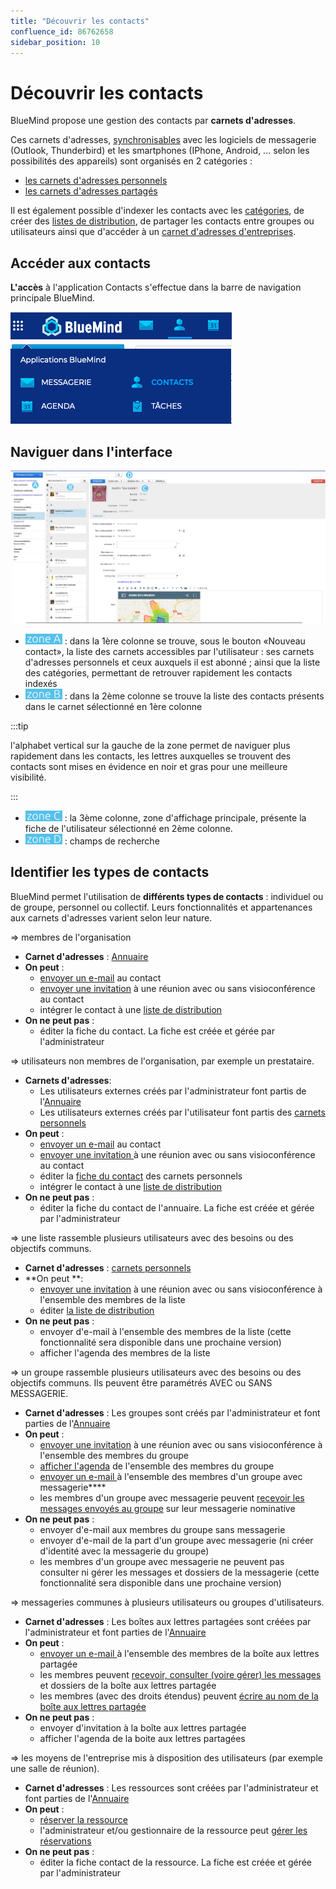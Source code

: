 ```yaml
---
title: "Découvrir les contacts"
confluence_id: 86762658
sidebar_position: 10
---
```

# Découvrir les contacts


BlueMind propose une gestion des contacts par **carnets d'adresses**.

Ces carnets d'adresses, [synchronisables](/Guide_de_l_utilisateur/Les_contacts/Synchroniser_les_carnets_d_adresses/) avec les logiciels de messagerie (Outlook, Thunderbird) et les smartphones (IPhone, Android, ... selon les possibilités des appareils) sont organisés en 2 catégories :

- [les carnets d'adresses personnels](/Guide_de_l_utilisateur/Les_contacts/Créer_et_éditer_un_carnet_d_adresses_personnel/)
- [les carnets d'adresses partagés](/Guide_de_l_utilisateur/Les_contacts/Utiliser_un_carnet_d_adresses_partagé/)


Il est également possible d'indexer les contacts avec les [catégories](/Guide_de_l_utilisateur/Paramétrer_le_compte_utilisateur/), de créer des [listes de distribution](/Guide_de_l_utilisateur/Les_contacts/Éditer_une_liste_de_distribution/), de partager les contacts entre groupes ou utilisateurs ainsi que d'accéder à un [carnet d'adresses d'entreprises](/Guide_de_l_utilisateur/Les_contacts/Utiliser_un_carnet_d_adresses_partagé/).

## Accéder aux contacts

**L'accès** à l'application Contacts s'effectue dans la barre de navigation principale BlueMind.


![](../../attachments/86762658/86764612.png)


## Naviguer dans l'interface


![](../../attachments/86762658/86764611.png)

- ![](../../attachments/86762658/86764626.png) : dans la 1ère colonne se trouve, sous le bouton «Nouveau contact», la liste des carnets accessibles par l'utilisateur : ses carnets d'adresses personnels et ceux auxquels il est abonné ; ainsi que la liste des catégories, permettant de retrouver rapidement les contacts indexés
- ![](../../attachments/86762658/86764625.png) : dans la 2ème colonne se trouve la liste des contacts présents dans le carnet sélectionné en 1ère colonne


:::tip

l'alphabet vertical sur la gauche de la zone permet de naviguer plus rapidement dans les contacts, les lettres auxquelles se trouvent des contacts sont mises en évidence en noir et gras pour une meilleure visibilité.

:::

- ![](../../attachments/86762658/86764624.png) : la 3ème colonne, zone d'affichage principale, présente la fiche de l'utilisateur sélectionné en 2ème colonne.
- ![](../../attachments/86762658/86764623.png) : champs de recherche


## Identifier les types de contacts

BlueMind permet l'utilisation de **différents types de contacts** : individuel ou de groupe, personnel ou collectif. Leurs fonctionnalités et appartenances aux carnets d'adresses varient selon leur nature.


=> membres de l'organisation

- **Carnet d'adresses** : [Annuaire](https://forge.bluemind.net/confluence/pages/viewpage.action?pageId=86744314#id-.G%C3%A9rerlescarnetsd%27adressespartag%C3%A9svBM4-Utiliserl%27Annuaireannuaire)
- **On peut** : 
    - [envoyer un e-mail](/Guide_de_l_utilisateur/La_messagerie/Envoyer_un_message/) au contact
    - [envoyer une invitation](/Guide_de_l_utilisateur/L_agenda/Organiser_une_réunion/) à une réunion avec ou sans visioconférence au contact
    - intégrer le contact à une [liste de distribution](/Guide_de_l_utilisateur/Les_contacts/Éditer_une_liste_de_distribution/)
- **On ne peut pas** :
    - éditer la fiche du contact. La fiche est créée et gérée par l'administrateur


=> utilisateurs non membres de l'organisation, par exemple un prestataire.

- **Carnets d'adresses**:
    - Les utilisateurs externes créés par l'administrateur font partis de l'[Annuaire](https://forge.bluemind.net/confluence/pages/viewpage.action?pageId=86744314#id-.G%C3%A9rerlescarnetsd%27adressespartag%C3%A9svBM4-Utiliserl%27Annuaireannuaire)
    - Les utilisateurs externes créés par l'utilisateur font partis des [carnets personnels](/Guide_de_l_utilisateur/Les_contacts/Créer_et_éditer_un_carnet_d_adresses_personnel/)
- **On peut** : 
    - [envoyer un e-mail](/Guide_de_l_utilisateur/La_messagerie/Envoyer_un_message/) au contact
    - [envoyer une invitation ](/Guide_de_l_utilisateur/L_agenda/Organiser_une_réunion/)à une réunion avec ou sans visioconférence au contact
    - éditer la [fiche du contact](/Guide_de_l_utilisateur/Les_contacts/Éditer_un_contact/) des carnets personnels
    - intégrer le contact à une [liste de distribution](/Guide_de_l_utilisateur/Les_contacts/Éditer_une_liste_de_distribution/)
- **On ne peut pas** :
    - éditer la fiche du contact de l'annuaire. La fiche est créée et gérée par l'administrateur


=> une liste rassemble plusieurs utilisateurs avec des besoins ou des objectifs communs.

- **Carnet d'adresses** : [carnets personnels](/Guide_de_l_utilisateur/Les_contacts/Créer_et_éditer_un_carnet_d_adresses_personnel/)
- **On peut **:
    - [envoyer une invitation](/Guide_de_l_utilisateur/L_agenda/Organiser_une_réunion/) à une réunion avec ou sans visioconférence à l'ensemble des membres de la liste
    - éditer [la liste de distribution](/Guide_de_l_utilisateur/Les_contacts/Éditer_une_liste_de_distribution/)
- **On ne peut pas** :
    - envoyer d'e-mail à l'ensemble des membres de la liste (cette fonctionnalité sera disponible dans une prochaine version)
    - afficher l'agenda des membres de la liste


=> un groupe rassemble plusieurs utilisateurs avec des besoins ou des objectifs communs.
Ils peuvent être paramétrés AVEC ou SANS MESSAGERIE.

- **Carnet d'adresses** : Les groupes sont créés par l'administrateur et font parties de l'[Annuaire](https://forge.bluemind.net/confluence/pages/viewpage.action?pageId=86744314#id-.G%C3%A9rerlescarnetsd%27adressespartag%C3%A9svBM4-Utiliserl%27Annuaireannuaire)
- **On peut** : 
    - [envoyer une invitation](/Guide_de_l_utilisateur/L_agenda/Organiser_une_réunion/) à une réunion avec ou sans visioconférence à l'ensemble des membres du groupe
    - [afficher l'agenda](/Guide_de_l_utilisateur/L_agenda/Afficher_plusieurs_calendriers/) de l'ensemble des membres du groupe
    - [envoyer un e-mail ](/Guide_de_l_utilisateur/La_messagerie/Envoyer_un_message/)à l'ensemble des membres d'un groupe avec messagerie****
    - les membres d'un groupe avec messagerie peuvent [recevoir les messages envoyés au groupe](/Guide_de_l_utilisateur/La_messagerie/Utiliser_une_messagerie_partagée/) sur leur messagerie nominative
- **On ne peut pas** :
    - envoyer d'e-mail aux membres du groupe sans messagerie
    - envoyer d'e-mail de la part d'un groupe avec messagerie (ni créer d'identité avec la messagerie du groupe)
    - les membres d'un groupe avec messagerie ne peuvent pas consulter ni gérer les messages et dossiers de la messagerie (cette fonctionnalité sera disponible dans une prochaine version)


=> messageries communes à plusieurs utilisateurs ou groupes d'utilisateurs.

- **Carnet d'adresses** : Les boîtes aux lettres partagées sont créées par l'administrateur et font parties de l'[Annuaire](https://forge.bluemind.net/confluence/pages/viewpage.action?pageId=86744314#id-.G%C3%A9rerlescarnetsd%27adressespartag%C3%A9svBM4-Utiliserl%27Annuaireannuaire)
- **On peut** : 
    - [envoyer un e-mail ](/Guide_de_l_utilisateur/La_messagerie/Envoyer_un_message/)à l'ensemble des membres de la boîte aux lettres partagée
    - les membres peuvent [recevoir, consulter (voire gérer) les messages](/Guide_de_l_utilisateur/La_messagerie/Utiliser_une_messagerie_partagée/) et dossiers de la boîte aux lettres partagée
    - les membres (avec des droits étendus) peuvent [écrire au nom de la boîte aux lettres partagée](/Guide_de_l_utilisateur/La_messagerie/Gérer_les_identités_du_compte/)
- **On ne peut pas** :
    - envoyer d'invitation à la boîte aux lettres partagée
    - afficher l'agenda de la boite aux lettres partagées


=> les moyens de l'entreprise mis à disposition des utilisateurs (par exemple une salle de réunion).

- **Carnet d'adresses** : Les ressources sont créées par l'administrateur et font parties de l'[Annuaire](https://forge.bluemind.net/confluence/pages/viewpage.action?pageId=86744314#id-.G%C3%A9rerlescarnetsd%27adressespartag%C3%A9svBM4-Utiliserl%27Annuaireannuaire)
- **On peut** :
    - [réserver la ressource](/Guide_de_l_utilisateur/L_agenda/Organiser_une_réunion/)
    - l'administrateur et/ou gestionnaire de la ressource peut [gérer les réservations](/Guide_de_l_utilisateur/L_agenda/Gérer_les_réservations_de_ressources/)
- **On ne peut pas** :
    - éditer la fiche contact de la ressource. La fiche est créée et gérée par l'administrateur


